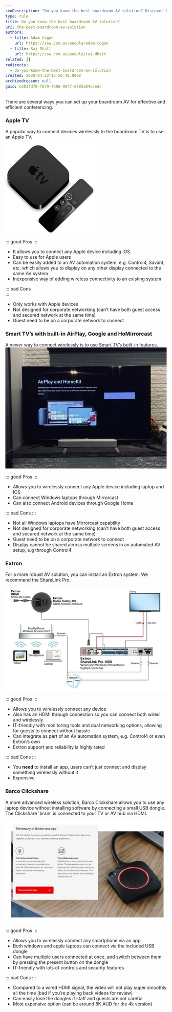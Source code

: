 ```yaml
---
seoDescription: "Do you know the best boardroom AV solution? Discover how to effectively and efficiently connect devices wirelessly to your TV for seamless conferencing."
type: rule
title: Do you know the best boardroom AV solution?
uri: the-best-boardroom-av-solution
authors:
  - title: Adam Cogan
    url: https://ssw.com.au/people/adam-cogan
  - title: Raj Dhatt
    url: https://ssw.com.au/people/raj-dhatt
related: []
redirects:
  - do-you-know-the-best-boardroom-av-solution
created: 2020-04-22T15:50:48.000Z
archivedreason: null
guid: e203fd70-f679-4686-90f7-d985a84acedc
---
```


There are several ways you can set up your boardroom AV for effective and efficient conferencing.

<!--endintro-->

### Apple TV

A popular way to connect devices wirelessly to the boardroom TV is to use an Apple TV.

![Figure: Apple TV with remote](appletv.jpg)  

::: good
Pros
:::

* It allows you to connect any Apple device including iOS.
* Easy to use for Apple users
* Can be easily added to an AV automation system, e.g. Control4, Savant, etc. which allows you to display on any other display connected to the same AV system
* Inexpensive way of adding wireless connectivity to an existing system

::: bad
Cons  
:::

* Only works with Apple devices
* Not designed for corporate networking (can’t have both guest access and secured network at the same time)
* Guest need to be on a corporate network to connect


### Smart TV’s with built-in AirPlay, Google and HoMirrorcast
A newer way to connect wirelessly is to use Smart TV’s built-in features.
![Figure: Samsung Smart TV with built-in AirPlay](smarttv.jpg)  

::: good
Pros
:::

* Allows you to wirelessly connect any Apple device including laptop and IOS
* Can connect Windows laptops through Mirrorcast
* Can also connect Android devices through Google Home


::: bad
Cons
:::

* Not all Windows laptops have Mirrorcast capability
* Not designed for corporate networking (can’t have both guest access and secured network at the same time)
* Guest need to be on a corporate network to connect
* Display cannot be shared across multiple screens in an automated AV setup, e.g through Control4

### Extron

For a more robust AV solution, you can install an Extron system. We recommend the ShareLink Pro.

![Figure: Extron ShareLink Pro 1000 diagram](extron.jpg)  


::: good
Pros
:::

* Allows you to wirelessly connect any device
* Also has an HDMI through connection so you can connect both wired and wirelessly
* IT-friendly with monitoring tools and dual networking options, allowing for guests to connect without hassle
* Can integrate as part of an AV automation system, e.g. Control4 or even Extron’s own
* Extron support and reliability is highly rated

::: bad
Cons
:::

* You **need** to install an app, users can’t just connect and display something wirelessly without it
* Expensive

### Barco Clickshare

A more advanced wireless solution, Barco Clickshare allows you to use any laptop device without installing software by connecting a small USB dongle. The Clickshare 'brain' is connected to your TV or AV hub via HDMI.

![Figure: Barco USB dongle for the laptop, or an app for your smartphone](barcousb.jpg)  

::: good
Pros
:::

* Allows you to wirelessly connect any smartphone via an app
* Both windows and apple laptops can connect via the included USB dongle
* Can have multiple users connected at once, and switch between them by pressing the present button on the dongle
* IT-friendly with lots of controls and security features

::: bad
Cons
:::

* Compared to a wired HDMI signal, the video will not play super smoothly all the time (bad if you’re playing back videos for review)
* Can easily lose the dongles if staff and guests are not careful
* Most expensive option (can be around 8K AUD for the 4k version)
